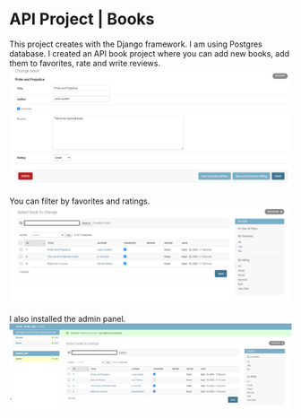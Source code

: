 # API Project | Books

This project creates with the Django framework. I am using Postgres database.
I created an API book project where you can add new books, add them to favorites, rate and write reviews. 
![Link](https://github.com/uzhegovaelena/books-api/blob/main/Book.PNG)

You can filter by favorites and ratings.  
![Link](https://github.com/uzhegovaelena/books-api/blob/main/Favorites.PNG)

I also installed the admin panel.
![Link](https://github.com/uzhegovaelena/books-api/blob/main/admin.PNG)
